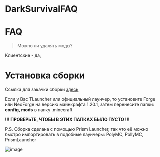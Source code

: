 # DarkSurvivalFAQ
<h1>FAQ</h1>

> Можно ли удалять моды?

Клиентские - да,

<h1>Установка сборки</h1>

Ссылка для закачки сборки [здесь](https://drive.google.com/file/d/1YBhqQgfGbZRW6DQCF-5njPmYrIeV9etD/view?usp=drive_link)

Если у Вас TLauncher или официальный лаунчер, то установите Forge или NeoForge на версию майнкрафта 1.20.1, затем перенесите папки: <b>config, mods</b> в папку .minecraft

<b>!!! ПРОВЕРЬТЕ, ЧТОБЫ В ЭТИХ ПАПКАХ БЫЛО ПУСТО !!!</b>




P.S. Сборка сделана с помощью Prism Launcher, так что её можно быстро импортировать в подобные лаунчеры: PolyMC, PollyMC, PrismLauncher

![image](https://github.com/leoenought/DarkSurvivalFAQ/assets/75946816/2c303303-0d00-42b0-a36e-ec693b8b5ddf)

